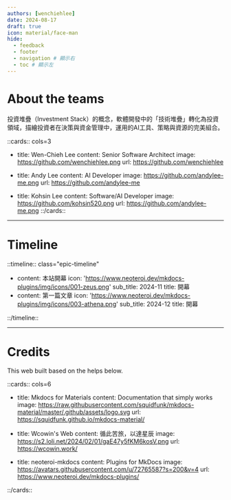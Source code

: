 ```yaml
---
authors: [wenchiehlee]
date: 2024-08-17
draft: true
icon: material/face-man
hide:
  - feedback
  - footer
  - navigation # 顯示右
  - toc # 顯示左
---
```

# About the teams

投資堆疊（Investment Stack）的概念，軟體開發中的「技術堆疊」轉化為投資領域，描繪投資者在決策與資金管理中，運用的AI工具、策略與資源的完美組合。

::cards:: cols=3 

- title: Wen-Chieh Lee
  content: Senior Software Architect
  image: https://github.com/wenchiehlee.png
  url: https://github.com/wenchiehlee

- title: Andy Lee
  content: AI Developer
  image: https://github.com/andylee-me.png
  url: https://github.com/andylee-me

- title: Kohsin Lee 
  content: Software/AI Developer
  image: https://github.com/kohsin520.png
  url: https://github.com/andylee-me.png
::/cards::

--------------------

# Timeline 

::timeline:: class="epic-timeline"

- content: 本站開幕
  icon: 'https://www.neoteroi.dev/mkdocs-plugins/img/icons/001-zeus.png'
  sub_title: 2024-11
  title: 開幕
- content: 第一篇文章
  icon: 'https://www.neoteroi.dev/mkdocs-plugins/img/icons/003-athena.png'
  sub_title: 2024-12
  title: 開幕

::/timeline::

--------------------

# Credits

This web built based on the helps below.

::cards:: cols=6 

- title: Mkdocs for Materials
  content: Documentation that simply works
  image: https://raw.githubusercontent.com/squidfunk/mkdocs-material/master/.github/assets/logo.svg
  url: https://squidfunk.github.io/mkdocs-material/

- title: Wcowin's Web
  content: 循此苦旅，以達星辰
  image: https://s2.loli.net/2024/02/01/gaE47y5fKM6kosV.png
  url: https://wcowin.work/ 

- title: neoteroi-mkdocs
  content: Plugins for MkDocs
  image: https://avatars.githubusercontent.com/u/72765587?s=200&v=4
  url: https://www.neoteroi.dev/mkdocs-plugins/ 


::/cards::
